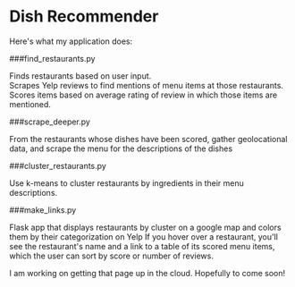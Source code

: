 # Dish Recommender

Here's what my application does:

###find_restaurants.py

Finds restaurants based on user input.  
Scrapes Yelp reviews to find mentions of menu items at those restaurants. 
Scores items based on average rating of review in which those items are mentioned.

###scrape_deeper.py

From the restaurants whose dishes have been scored, gather geolocational data, and scrape the menu for
the descriptions of the dishes

###cluster_restaurants.py

Use k-means to cluster restaurants by ingredients in their menu descriptions.


###make_links.py

Flask app that displays restaurants by cluster on a google map and colors them by their categorization on Yelp
If you hover over a restaurant, you'll see the restaurant's name and a link to a table of its scored menu items, 
which the user can sort by score or number of reviews.  

I am working on getting that page up in the cloud.  Hopefully to come soon!
